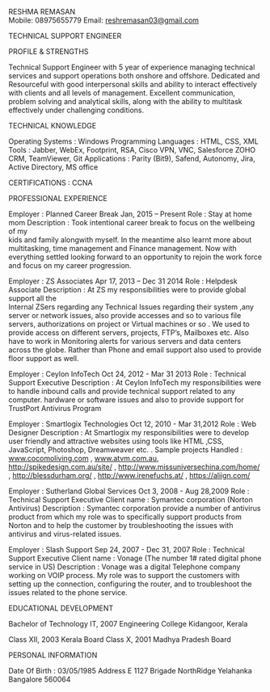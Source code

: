 RESHMA REMASAN				
Mobile: 08975655779
Email: reshremasan03@gmail.com

TECHNICAL SUPPORT ENGINEER

PROFILE & STRENGTHS

Technical Support Engineer with 5 year of experience managing technical services and support operations both onshore and offshore.
Dedicated and Resourceful with good interpersonal skills and ability to interact effectively with clients and all levels of management. 
Excellent communication, problem solving and analytical skills, along with the ability to multitask effectively under challenging conditions.


TECHNICAL KNOWLEDGE

Operating Systems	   	: Windows
Programming Languages	: HTML, CSS, XML
Tools			            : Jabber, WebEx, Footprint, RSA, Cisco VPN, VNC, Salesforce
                                                   ZOHO CRM, TeamViewer, Git
Applications			: Parity (Bit9), Safend, Autonomy, Jira, Active Directory, MS 
   office

CERTIFICATIONS	: CCNA

PROFESSIONAL EXPERIENCE

Employer 			: Planned Career Break 	 Jan, 2015 – Present
Role 	       	        	            : Stay at home mom
Description			: Took intentional career break to focus on the wellbeing of my    
kids and family alongwith myself. In the meantime also learnt       more about multitasking, time management and Finance management. Now with everything settled looking forward to an opportunity to rejoin the work force and focus on my career progression.

Employer  			 : ZS Associates		 Apr 17, 2013 – Dec 31 2014
Role 	       	        	             : Helpdesk Associate
Description		             : At ZS my responsibilities were to provide global support all the   
Internal ZSers regarding any Technical Issues regarding their system ,any server or network issues, also provide accesses and so to various file servers, authorizations on project or Virtual machines or so . We used to provide access on different servers, projects, FTP’s, Mailboxes etc. Also have to work in Monitoring alerts for various servers and data centers across the globe. Rather than Phone and email support also used to provide floor support as well.


Employer    			: Ceylon InfoTech 		Oct 24, 2012 - Mar 31 2013
Role	     	      	            : Technical Support Executive
Description	          	            : At Ceylon InfoTech my responsibilities were to handle inbound 
				  calls and provide technical support related to any computer.
hardware or software issues and also to provide support for    TrustPort Antivirus Program

Employer  			 : Smartlogix Technologies 	Oct 12, 2010 - Mar 31,2012
Role           			 : Web Designer
Description			 : At Smartlogix my responsibilities were to develop user friendly 
and attractive websites using tools like HTML ,CSS, JavaScript,  Photoshop, Dreamweaver etc. .
Sample projects Handled : www.cocomoliving.com , www.atvm.com.au, http://spikedesign.com.au/site/ , http://www.missuniversechina.com/home/ , http://blessdurham.org/ , http://www.irenefuchs.at/ , 
https://aliign.com/

Employer    			 : Sutherland Global Services  Oct 3, 2008 - Aug 28,2009
Role            			 : Technical Support Executive
Client name			 : Symantec corporation (Norton Antivirus)
Description 			 : Symantec corporation provide a number of antivirus product 
from which my role was to specifically support products from Norton and to help the customer by troubleshooting the issues with antivirus and virus-related issues.

Employer  			 : Slash Support 		Sep 24, 2007 - Dec 31, 2007
Role        			 : Technical Support Executive
Client name			 : Vonage (The number 1# rated digital phone service in US)
Description  			 : Vonage was a digital Telephone company working on VOIP 
process. My role was to support the customers with setting up the connection, configuring the router, and to troubleshoot the issues related to the phone service.







EDUCATIONAL DEVELOPMENT

Bachelor of Technology IT, 2007
Engineering College Kidangoor, Kerala

Class XII, 2003
Kerala Board
Class X, 2001
Madhya Pradesh Board

PERSONAL INFORMATION			

Date Of Birth					:	03/05/1985
Address						E 1127 Brigade NorthRidge
							Yelahanka Bangalore 
							560064





